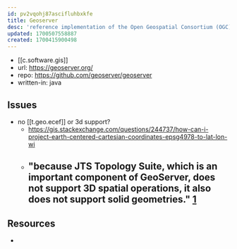 ```yaml
---
id: pv2vqohj87ascifluhbxkfe
title: Geoserver
desc: 'reference implementation of the Open Geospatial Consortium (OGC) Web Feature Service (WFS) and Web Coverage Service (WCS) standards, as well as a high performance certified compliant Web Map Service (WMS), compliant Catalog Service for the Web (CSW) and implementing Web Processing Service (WPS)'
updated: 1700507558887
created: 1700415900498
---
```


- [[c.software.gis]]
- url: https://geoserver.org/
- repo: https://github.com/geoserver/geoserver
- written-in: java

## Issues

- no [[t.geo.ecef]] or 3d support?
  - https://gis.stackexchange.com/questions/244737/how-can-i-project-earth-centered-cartesian-coordinates-epsg4978-to-lat-lon-wi
  - "because JTS Topology Suite, which is an important component of GeoServer, does not support 3D spatial operations, it also does not support solid geometries." [1]
    - 

## Resources

- [1]: [[ar.development-of-an-extension-of-geo-server-for-handling-3-d-spatial-data]]
